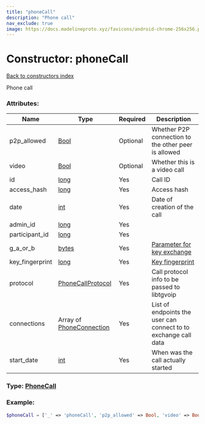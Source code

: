 ```yaml
---
title: "phoneCall"
description: "Phone call"
nav_exclude: true
image: https://docs.madelineproto.xyz/favicons/android-chrome-256x256.png
---
```

# Constructor: phoneCall  
[Back to constructors index](/API_docs/constructors/index.html)



Phone call

### Attributes:

| Name     |    Type       | Required | Description |
|----------|---------------|----------|-------------|
|p2p\_allowed|[Bool](/API_docs/types/Bool.html) | Optional|Whether P2P connection to the other peer is allowed|
|video|[Bool](/API_docs/types/Bool.html) | Optional|Whether this is a video call|
|id|[long](/API_docs/types/long.html) | Yes|Call ID|
|access\_hash|[long](/API_docs/types/long.html) | Yes|Access hash|
|date|[int](/API_docs/types/int.html) | Yes|Date of creation of the call|
|admin\_id|[long](/API_docs/types/long.html) | Yes|
|participant\_id|[long](/API_docs/types/long.html) | Yes|
|g\_a\_or\_b|[bytes](/API_docs/types/bytes.html) | Yes|[Parameter for key exchange](https://core.telegram.org/api/end-to-end/voice-calls)|
|key\_fingerprint|[long](/API_docs/types/long.html) | Yes|[Key fingerprint](https://core.telegram.org/api/end-to-end/voice-calls)|
|protocol|[PhoneCallProtocol](/API_docs/types/PhoneCallProtocol.html) | Yes|Call protocol info to be passed to libtgvoip|
|connections|Array of [PhoneConnection](/API_docs/types/PhoneConnection.html) | Yes|List of endpoints the user can connect to to exchange call data|
|start\_date|[int](/API_docs/types/int.html) | Yes|When was the call actually started|



### Type: [PhoneCall](/API_docs/types/PhoneCall.html)


### Example:

```php
$phoneCall = ['_' => 'phoneCall', 'p2p_allowed' => Bool, 'video' => Bool, 'id' => long, 'access_hash' => long, 'date' => int, 'admin_id' => long, 'participant_id' => long, 'g_a_or_b' => 'bytes', 'key_fingerprint' => long, 'protocol' => PhoneCallProtocol, 'connections' => [PhoneConnection, PhoneConnection], 'start_date' => int];
```  
